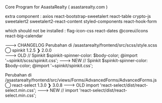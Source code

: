 Core Program for AsastaRealty ( asastarealty.com )

extra component :
axios react-bootstrap-sweetalert react-table crypto-js sweetalert2 sweetalert2-react-content styled-components react-hook-form

which should not be installed :
flag-icon-css
react-dates
@coreui/icons
react-big-calendar

---> CHANGELOG
Perubahan di /asastarealty/frontend/src/scss/style.scss
◯ spinkit 1.2.5 ❯ 2.0.0  
---> OLD
// Spinkit
$spinkit-spinner-color: $body-color;
@import '~spinkit/scss/spinkit.css';
---> NEW
// Spinkit
$spinkit-spinner-color: $body-color;
@import '~spinkit/spinkit.css';

Perubahan di /asastarealty/frontend/src/views/Forms/AdvancedForms/AdvancedForms.js
◯ react-select 1.3.0 ❯ 3.0.8
---> OLD
import 'react-select/dist/react-select.min.css';
---> NEW
// import 'react-select/dist/react-select.min.css';
